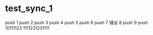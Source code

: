 # test_sync_1
push 1
push 2
push 3
push 4
push 5
push 6
push 7
铺设 8
push 9
push 10111123
1111231231111
